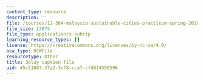 ```yaml
---
content_type: resource
description: ''
file: /courses/11-384-malaysia-sustainable-cities-practicum-spring-2018/45c5188737a23c78cca7cfd9f4550596_AuSAXLGGnXU.srt
file_size: 13074
file_type: application/x-subrip
learning_resource_types: []
license: https://creativecommons.org/licenses/by-nc-sa/4.0/
ocw_type: OCWFile
resourcetype: Other
title: 3play caption file
uid: 45c51887-37a2-3c78-cca7-cfd9f4550596
---
```

